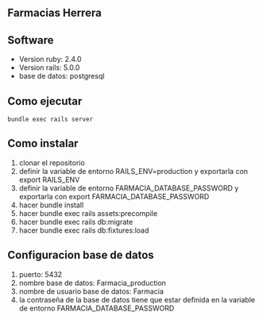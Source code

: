 Farmacias Herrera
-----------------

Software
--------

* Version ruby: 2.4.0
* Version rails: 5.0.0
* base de datos: postgresql


Como ejecutar
-------------

```
bundle exec rails server
```

Como instalar
-------------

1. clonar el repositorio
2. definir la variable de entorno RAILS_ENV=production y exportarla con export RAILS_ENV
3. definir la variable de entorno FARMACIA_DATABASE_PASSWORD y exportarla con export FARMACIA_DATABASE_PASSWORD
3. hacer bundle install
4. hacer bundle exec rails assets:precompile
5. hacer bundle exec rails db:migrate
6. hacer bundle exec rails db:fixtures:load


Configuracion base de datos
---------------------------

1. puerto: 5432
2. nombre base de datos: Farmacia_production
3. nombre de usuario base de datos: Farmacia
4. la contraseña de la base de datos tiene que estar definida en la variable de entorno FARMACIA_DATABASE_PASSWORD